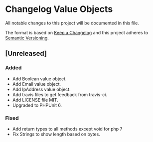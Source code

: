 # Changelog Value Objects

All notable changes to this project will be documented in this file.

The format is based on [Keep a Changelog](http://keepachangelog.com/)
and this project adheres to [Semantic Versioning](http://semver.org/).

## [Unreleased]
### Added
- Add Boolean value object.
- Add Email value object.
- Add IpAddress value object.
- Add travis files to get feedback from travis-ci.
- Add LICENSE file MIT.
- Upgraded to PHPUnit 6.

### Fixed
- Add return types to all methods except void for php 7
- Fix Strings to show length based on bytes.
